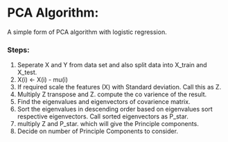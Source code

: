 # PCA Algorithm:

A simple form of PCA algorithm with logistic regression.

### Steps:
1. Seperate X and Y from data set and also split data into X_train and X_test.
2. X(i) <- X(i) - mu(i)
3. If required scale the features (X) with Standard deviation. Call this as Z.
4. Multiply Z transpose and Z. compute the co varience of the result.
5. Find the eigenvalues and eigenvectors of covarience matrix.
6. Sort the eigenvalues in descending order based on eigenvalues sort respective eigenvectors. Call sorted eigenvectors as P_star.
7. multiply Z and P_star. which will give the Principle components.
8. Decide on number of Principle Components to consider.
